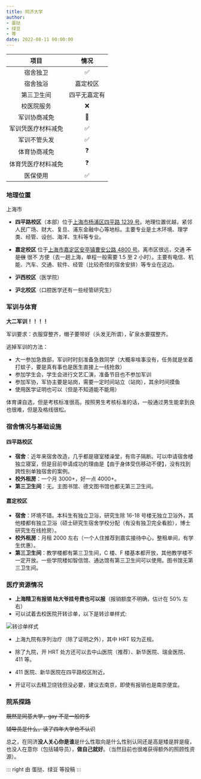 ```yaml
---
title: 同济大学
author:
- 蛋挞
- 绿豆
- 等
date: 2022-08-11 00:00:00
---
```


|项目|情况|
|:---:|:---:|
|宿舍独卫|✅|
|宿舍独浴|嘉定校区|
|第三卫生间|四平无嘉定有|
|校医院服务|❌|
|军训协商减免|🤔|
|军训凭医疗材料减免|✅|
|军训不管头发|✅|
|体育协商减免|❓|
|体育凭医疗材料减免|❓|
|医保使用|✅|

### 地理位置

上海市

- **四平路校区**（本部）位于[上海市杨浦区四平路 1239 号](https://amap.com/place/B00155K8FL)。地理位置优越，紧邻人民广场、财大、复旦、浦东金融中心等地标。主要专业是土木环境、理学类、经管、设创、海洋、生科等专业。

- **嘉定校区** 位于[上海市嘉定区安亭镇曹安公路 4800 号](https://amap.com/place/B00155HU50)。离市区很远，交通 ~~不是很~~ 很不 方便（去一趟上海，单程一般需要 1.5 至 2 小时）。主要有电信、机能、汽车、交通、软件、经管（比较奇怪的宿舍安排）等专业在这边。

- **沪西校区**（医学院）

- **沪北校区**（口腔医学还有一些经管研究生）

### 军训与体育

**大二军训！！！！**

军训要求：衣服穿整齐，帽子要带好（头发无所谓），矿泉水要摆整齐。

逃掉军训的方法：

- 大一参加急救部，军训时时刻准备急救同学（大概率啥事没有，任务就是坐着打蚊子，要是真有事也是医生直接上一线抢救）
- 参加学生会，学生会进行文艺汇演，准备节目也不参加军训
- 参加军协，军协主要是站岗，需要一定时间站立（站岗），其余时间摸鱼
- 使用医学证明也可以（但是不知道能不能用）

体育课自选，但是考核标准很高。按照男生考核标准的话，一般通过男生能拿到良也很难，但是及格线很松。

### 宿舍情况与基础设施

#### 四平路校区

- **宿舍**：近年来宿舍改造，几乎都是寝室楼澡堂，有帘子隔断。可以申请宿舍楼独立寝室，但是目前申请成功的理由是【由于身体受伤移动不便】，没有找到跨性别单独宿舍的案例。
- **校外租房**：一个月 3000+，好一点 4000+。
- **第三卫生间**：无。主图书馆、德文图书馆也都无第三卫生间。

#### 嘉定校区

- **宿舍**：环境不错。本科生有独立卫浴，研究生除 16-18 号楼无独立卫浴外，其他楼都有独立卫浴（硕士研究生宿舍学校分配（有没有独卫完全看脸），博士研究生在线抢房）。
- **校外租房**：月租 2000 左右（一个人住推荐到嘉实接待中心，整租单间，有学生优惠）。
- **第三卫生间**：教学楼都有第三卫生间，C 楼、F 楼基本都开放，其他教学楼不一定开放。一些学院楼如智信馆、通达馆有第三卫生间可以使用。图书馆无第三卫生间。

### 医疗资源情况

- **上海精卫有报销 陆大爷挂号费也可以报**（报销额度不明确，估计在 50% 左右）
- 可以试着去校医院开转诊单，以下是转诊单样式:

![转诊单样式](/campus/TONGJI_treatment.jpg)

- 上海九院有序列治疗（除了证明之外），其中 HRT 较为正规。
- 除了九院，开 HRT 处方还可以去中山医院（推荐）、新华医院、瑞金医院、411 等。
- 411 医院、新华医院在四平路校区附近。

- 开证可以去精卫烧钱但没必要，建议去南京，即使有报销也是南京便宜。

### 院系探路

~~既然是同基大学，gay 不是一般的多~~

~~辅导员是什么，读了四年大学也不认识~~

总之，在同济**没人关心你是谁**是什么性取向是什么性别认同还是高是矮是胖是瘦，也没人在意你（包括辅导员），**做自己就好**。（当然目前也很难获得额外的照顾性资源）。

::: right
由 蛋挞、绿豆 等投稿
:::
